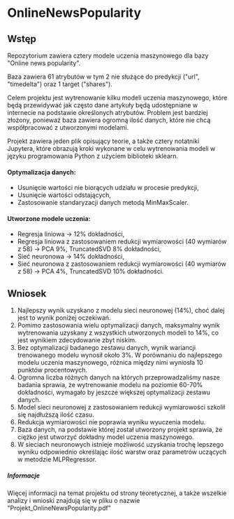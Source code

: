 # OnlineNewsPopularity

## Wstęp
Repozytorium zawiera cztery modele uczenia maszynowego dla bazy "Online news popularity".

Baza zawiera 61 atrybutów w tym 2 nie służące do predykcji ("url", "timedelta") oraz 1 target ("shares").

Celem projektu jest wytrenowanie kilku modeli uczenia maszynowego, które będą przewidywać jak często dane artykuły będą udostępniane w internecie na podstawie określonych atrybutów.
Problem jest bardziej złożony, ponieważ baza zawiera ogromną ilość danych, które nie chcą współpracować z utworzonymi modelami.

Projekt zawiera jeden plik opisujący teorie, a także cztery notatniki Jupytera, które obrazują kroki wykonane w celu wytrenowania modeli w języku programowania Python z użyciem biblioteki sklearn.

#### Optymalizacja danych:
- Usunięcie wartości nie biorących udziału w procesie predykcji,
- Usunięcie wartości odstających,
- Zastosowanie standaryzacji danych metodą MinMaxScaler.

#### Utworzone modele uczenia:
- Regresja liniowa -> 12% dokładności,
- Regresja liniowa z zastosowaniem redukcji wymiarowości (40 wymiarów z 58) -> PCA 9%, TruncatedSVD 8% dokładności,
- Sieć neuronowa -> 14% dokładności,
- Sieć neuronowa z zastosowaniem redukcji wymiarowości (40 wymiarów z 58) -> PCA 4%, TruncatedSVD 10% dokładności.


## Wniosek
1.	Najlepszy wynik uzyskano z modelu sieci neuronowej (14%), choć dalej jest to wynik poniżej oczekiwań.
2.	Pomimo zastosowania wielu optymalizacji danych, maksymalny wynik wytrenowania uzyskany z wszystkich utworzonych modeli to 14%, co jest wynikiem zdecydowanie zbyt niskim.
3.	Bez optymalizacji badanego zestawu danych, wynik wariancji trenowanego modelu wynosił około 3%. W porównaniu do najlepszego modelu uczenia maszynowego, różnica między nimi wyniosła 10 punktów procentowych. 
4.	Ogromna liczba różnych danych na których przeprowadzaliśmy nasze badania sprawia, że wytrenowanie modelu na poziomie 60-70% dokładności, wymagało by jeszcze większej optymalizacji zestawu danych.
5.	Model sieci neuronowej z zastosowaniem redukcji wymiarowości szkolił się najdłuższą ilość czasu.
6.	Redukcja wymiarowości nie poprawia wyniku wyuczenia modelu.
7.	Baza danych, na podstawie której został utworzony projekt sprawia, że ciężko jest utworzyć dokładny model uczenia maszynowego.
8.	W sieciach neuronowych istnieje możliwość uzyskania trochę lepszego wyniku odpowiednio określając ilość warstw oraz parametrów uczących w metodzie MLPRegressor.


##### Informacje
Więcej informacji na temat projektu od strony teoretycznej, a także wszelkie analizy i wnioski znajdują się
w pliku o nazwie "Projekt_OnlineNewsPopularity.pdf"

